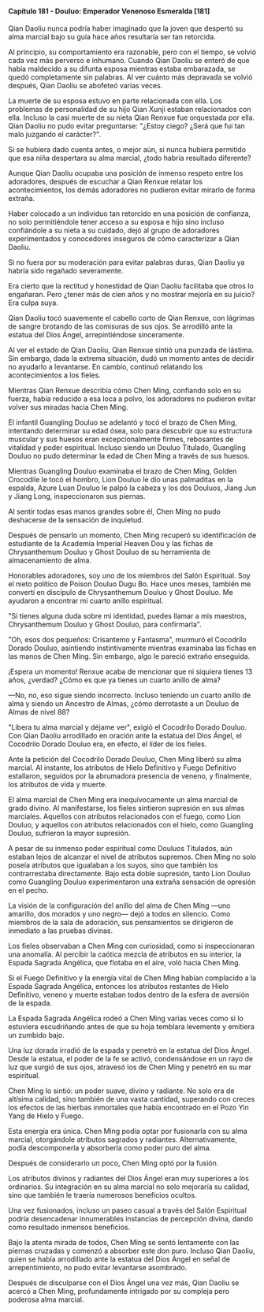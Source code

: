 
#### Capítulo 181 - Douluo: Emperador Venenoso Esmeralda [181]

Qian Daoliu nunca podría haber imaginado que la joven que despertó su alma marcial bajo su guía hace años resultaría ser tan retorcida.

Al principio, su comportamiento era razonable, pero con el tiempo, se volvió cada vez más perverso e inhumano. Cuando Qian Daoliu se enteró de que había maldecido a su difunta esposa mientras estaba embarazada, se quedó completamente sin palabras. Al ver cuánto más depravada se volvió después, Qian Daoliu se abofeteó varias veces.

La muerte de su esposa estuvo en parte relacionada con ella. Los problemas de personalidad de su hijo Qian Xunji estaban relacionados con ella. Incluso la casi muerte de su nieta Qian Renxue fue orquestada por ella. Qian Daoliu no pudo evitar preguntarse: "¿Estoy ciego? ¿Será que fui tan malo juzgando el carácter?".

Si se hubiera dado cuenta antes, o mejor aún, si nunca hubiera permitido que esa niña despertara su alma marcial, ¿todo habría resultado diferente?

Aunque Qian Daoliu ocupaba una posición de inmenso respeto entre los adoradores, después de escuchar a Qian Renxue relatar los acontecimientos, los demás adoradores no pudieron evitar mirarlo de forma extraña.

Haber colocado a un individuo tan retorcido en una posición de confianza, no solo permitiéndole tener acceso a su esposa e hijo sino incluso confiándole a su nieta a su cuidado, dejó al grupo de adoradores experimentados y conocedores inseguros de cómo caracterizar a Qian Daoliu.

Si no fuera por su moderación para evitar palabras duras, Qian Daoliu ya habría sido regañado severamente.

Era cierto que la rectitud y honestidad de Qian Daoliu facilitaba que otros lo engañaran. Pero ¿tener más de cien años y no mostrar mejoría en su juicio? Era culpa suya.

Qian Daoliu tocó suavemente el cabello corto de Qian Renxue, con lágrimas de sangre brotando de las comisuras de sus ojos. Se arrodilló ante la estatua del Dios Ángel, arrepintiéndose sinceramente.

Al ver el estado de Qian Daoliu, Qian Renxue sintió una punzada de lástima. Sin embargo, dada la extrema situación, dudó un momento antes de decidir no ayudarlo a levantarse. En cambio, continuó relatando los acontecimientos a los fieles.

Mientras Qian Renxue describía cómo Chen Ming, confiando solo en su fuerza, había reducido a esa loca a polvo, los adoradores no pudieron evitar volver sus miradas hacia Chen Ming.

El infantil Guangling Douluo se adelantó y tocó el brazo de Chen Ming, intentando determinar su edad ósea, solo para descubrir que su estructura muscular y sus huesos eran excepcionalmente firmes, rebosantes de vitalidad y poder espiritual. Incluso siendo un Douluo Titulado, Guangling Douluo no pudo determinar la edad de Chen Ming a través de sus huesos.

Mientras Guangling Douluo examinaba el brazo de Chen Ming, Golden Crocodile le tocó el hombro, Lion Douluo le dio unas palmaditas en la espalda, Azure Luan Douluo le palpó la cabeza y los dos Douluos, Jiang Jun y Jiang Long, inspeccionaron sus piernas.

Al sentir todas esas manos grandes sobre él, Chen Ming no pudo deshacerse de la sensación de inquietud.

Después de pensarlo un momento, Chen Ming recuperó su identificación de estudiante de la Academia Imperial Heaven Dou y las fichas de Chrysanthemum Douluo y Ghost Douluo de su herramienta de almacenamiento de alma.

Honorables adoradores, soy uno de los miembros del Salón Espiritual. Soy el nieto político de Poison Douluo Dugu Bo. Hace unos meses, también me convertí en discípulo de Chrysanthemum Douluo y Ghost Douluo. Me ayudaron a encontrar mi cuarto anillo espiritual.

"Si tienes alguna duda sobre mi identidad, puedes llamar a mis maestros, Chrysanthemum Douluo y Ghost Douluo, para confirmarla".

"Oh, esos dos pequeños: Crisantemo y Fantasma", murmuró el Cocodrilo Dorado Douluo, asintiendo instintivamente mientras examinaba las fichas en las manos de Chen Ming. Sin embargo, algo le pareció extraño enseguida.

¡Espera un momento! Renxue acaba de mencionar que ni siquiera tienes 13 años, ¿verdad? ¿Cómo es que ya tienes un cuarto anillo de alma?

—No, no, eso sigue siendo incorrecto. Incluso teniendo un cuarto anillo de alma y siendo un Ancestro de Almas, ¿cómo derrotaste a un Douluo de Almas de nivel 88?

"Libera tu alma marcial y déjame ver", exigió el Cocodrilo Dorado Douluo. Con Qian Daoliu arrodillado en oración ante la estatua del Dios Ángel, el Cocodrilo Dorado Douluo era, en efecto, el líder de los fieles.

Ante la petición del Cocodrilo Dorado Douluo, Chen Ming liberó su alma marcial. Al instante, los atributos de Hielo Definitivo y Fuego Definitivo estallaron, seguidos por la abrumadora presencia de veneno, y finalmente, los atributos de vida y muerte.

El alma marcial de Chen Ming era inequívocamente un alma marcial de grado divino. Al manifestarse, los fieles sintieron supresión en sus almas marciales. Aquellos con atributos relacionados con el fuego, como Lion Douluo, y aquellos con atributos relacionados con el hielo, como Guangling Douluo, sufrieron la mayor supresión.

A pesar de su inmenso poder espiritual como Douluos Titulados, aún estaban lejos de alcanzar el nivel de atributos supremos. Chen Ming no solo poseía atributos que igualaban a los suyos, sino que también los contrarrestaba directamente. Bajo esta doble supresión, tanto Lion Douluo como Guangling Douluo experimentaron una extraña sensación de opresión en el pecho.

La visión de la configuración del anillo del alma de Chen Ming —uno amarillo, dos morados y uno negro— dejó a todos en silencio. Como miembros de la sala de adoración, sus pensamientos se dirigieron de inmediato a las pruebas divinas.

Los fieles observaban a Chen Ming con curiosidad, como si inspeccionaran una anomalía. Al percibir la caótica mezcla de atributos en su interior, la Espada Sagrada Angélica, que flotaba en el aire, voló hacia Chen Ming.

Si el Fuego Definitivo y la energía vital de Chen Ming habían complacido a la Espada Sagrada Angélica, entonces los atributos restantes de Hielo Definitivo, veneno y muerte estaban todos dentro de la esfera de aversión de la espada.

La Espada Sagrada Angélica rodeó a Chen Ming varias veces como si lo estuviera escudriñando antes de que su hoja temblara levemente y emitiera un zumbido bajo.

Una luz dorada irradió de la espada y penetró en la estatua del Dios Ángel. Desde la estatua, el poder de la fe se activó, condensándose en un rayo de luz que surgió de sus ojos, atravesó los de Chen Ming y penetró en su mar espiritual.

Chen Ming lo sintió: un poder suave, divino y radiante. No solo era de altísima calidad, sino también de una vasta cantidad, superando con creces los efectos de las hierbas inmortales que había encontrado en el Pozo Yin Yang de Hielo y Fuego.

Esta energía era única. Chen Ming podía optar por fusionarla con su alma marcial, otorgándole atributos sagrados y radiantes. Alternativamente, podía descomponerla y absorberla como poder puro del alma.

Después de considerarlo un poco, Chen Ming optó por la fusión.

Los atributos divinos y radiantes del Dios Ángel eran muy superiores a los ordinarios. Su integración en su alma marcial no solo mejoraría su calidad, sino que también le traería numerosos beneficios ocultos.

Una vez fusionados, incluso un paseo casual a través del Salón Espiritual podría desencadenar innumerables instancias de percepción divina, dando como resultado inmensos beneficios.

Bajo la atenta mirada de todos, Chen Ming se sentó lentamente con las piernas cruzadas y comenzó a absorber este don puro. Incluso Qian Daoliu, quien se había arrodillado ante la estatua del Dios Ángel en señal de arrepentimiento, no pudo evitar levantarse asombrado.

Después de disculparse con el Dios Ángel una vez más, Qian Daoliu se acercó a Chen Ming, profundamente intrigado por su compleja pero poderosa alma marcial.